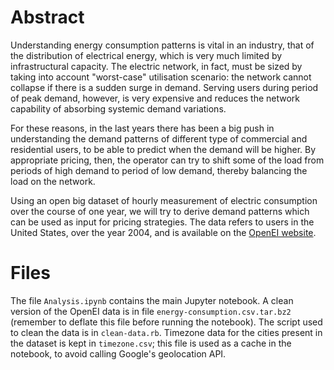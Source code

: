 # Abstract

Understanding energy consumption patterns is vital in an industry, that of the distribution of electrical energy, which is very much limited by infrastructural capacity.
The electric network, in fact, must be sized by taking into account "worst-case" utilisation scenario: the network cannot collapse if there is a sudden surge in demand.
Serving users during period of peak demand, however, is very expensive and reduces the network capability of absorbing systemic demand variations.

For these reasons, in the last years there has been a big push in understanding the demand patterns of different type of commercial and residential users, to be able to predict when the demand will be higher.
By appropriate pricing, then, the operator can try to shift some of the load from periods of high demand to period of low demand, thereby balancing the load on the network.

Using an open big dataset of hourly measurement of electric consumption over the course of one year, we will try to derive demand patterns which can be used as input for pricing strategies.
The data refers to users in the United States, over the year 2004, and is available on the [OpenEI website](https://openei.org/datasets/dataset/commercial-and-residential-hourly-load-profiles-for-all-tmy3-locations-in-the-united-states).

# Files

The file `Analysis.ipynb` contains the main Jupyter notebook.
A clean version of the OpenEI data is in file `energy-consumption.csv.tar.bz2` (remember to deflate this file before running the notebook).
The script used to clean the data is in `clean-data.rb`.
Timezone data for the cities present in the dataset is kept in `timezone.csv`; this file is used as a cache in the notebook, to avoid calling Google's geolocation API.

